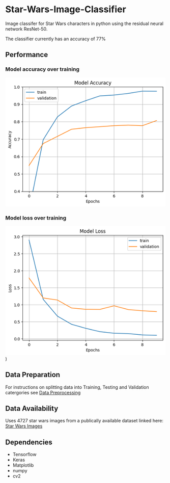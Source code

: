# Star-Wars-Image-Classifier

 Image classifer for Star Wars characters in python using the residual neural network ResNet-50.

 The classifier currently has an accuracy of 77% 

## Performance

### Model accuracy over training
![modacc](https://github.com/JeevanDhinsa/Star-Wars-Image-Classifier/blob/main/Outputs/modacc.png)

### Model loss over training
![modloss](https://github.com/JeevanDhinsa/Star-Wars-Image-Classifier/blob/main/Outputs/modloss.png))
  
## Data Preparation

For instructions on splitting data into Training, Testing and Validation catergories see [Data Preprocessing](https://github.com/JeevanDhinsa/Star-Wars-Image-Classifier/blob/main/star_wars_classifier.ipynb)

## Data Availability

Uses 4727 star wars images from a publically available dataset linked here: [Star Wars Images](https://www.kaggle.com/datasets/mathurinache/star-wars-images?resource=download)

## Dependencies

* Tensorflow
* Keras
* Matplotlib
* numpy
* cv2
